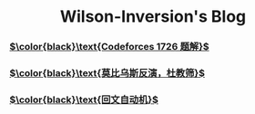 <h1 align="center">Wilson-Inversion's Blog</h1>

### [$\color{black}\text{Codeforces 1726 题解}$](https://wilson-inversion.github.io/article/1)

### [$\color{black}\text{莫比乌斯反演，杜教筛}$](https://wilson-inversion.github.io/article/2)

### [$\color{black}\text{回文自动机}$](https://wilson-inversion.github.io/article/3)